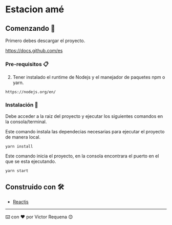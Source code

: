 # Estacion amé

## Comenzando 🚀

Primero debes descargar el proyecto.

https://docs.github.com/es

### Pre-requisitos 📋

2) Tener instalado el runtime de Nodejs y el manejador de paquetes npm o yarn.

```
https://nodejs.org/en/
```

### Instalación 🔧

Debe acceder a la raiz del proyecto y ejecutar los siguientes comandos en la consola/terminal.

Este comando instala las dependecias necesarias para ejecutar el proyecto de manera local.
```
yarn install
```
Este comando inicia el proyecto, en la consola encontrara el puerto en el que se esta ejecutando.

```
yarn start
```

## Construido con 🛠️

* [Reactjs](https://reactjs.org/)

---
⌨️ con ❤️ por Victor Requena 😊
